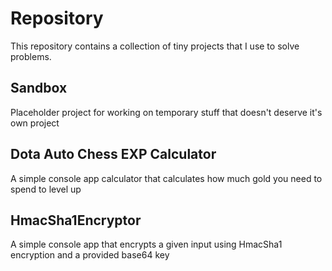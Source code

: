 # Repository
This repository contains a collection of tiny projects that I use to solve problems.

## Sandbox
Placeholder project for working on temporary stuff that doesn't deserve it's own project

## Dota Auto Chess EXP Calculator
A simple console app calculator that calculates how much gold you need to spend to level up

## HmacSha1Encryptor
A simple console app that encrypts a given input using HmacSha1 encryption and a provided base64 key
